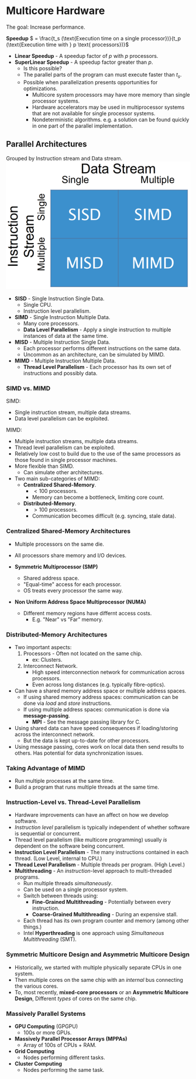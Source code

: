 # Multicore Hardware

The goal: Increase performance.

**Speedup** $ = \frac{t_s (\text{Execution time on a single processor})}{t_p (\text{Execution time with } p \text{ processors})}$

+ **Linear Speedup** - A speedup factor of $p$ with $p$ processors.
+ **SuperLinear Speedup** - A speedup factor greater than $p$.
  - Is this possible?
  - The parallel parts of the program can must execute faster than
    $t_s$.
  - Possible when parallelization presents opportunities for
    optimizations.
    * Multicore system processors may have more memory than single
      processor systems.
    * Hardware accelerators may be used in multiprocessor systems
      that are not available for single processor systems.
    * Nondeterministic algorithms. e.g. a solution can be found
      quickly in one part of the parallel implementation.

## Parallel Architectures

Grouped by Instruction stream and Data stream.
![Architecture Matrix](02-sisd-simd-matrix.png)

+ **SISD** - Single Instruction Single Data.
  - Single CPU.
  - Instruction level parallelism.
+ **SIMD** - Single Instruction Multiple Data.
  - Many core processors.
  - **Data Level Parallelism** - Apply a single instruction to
    multiple instances of data at the same time.
+ **MISD** - Multiple Instruction Single Data.
  - Each processor performs different instructions on the same data.
  - Uncommon as an architecture, can be simulated by MIMD.
+ **MIMD** - Multiple Instruction Multiple Data.
  - **Thread Level Parallelism** - Each processor has its own set of
    instructions and possibly data.

### SIMD vs. MIMD

SIMD:
+ Single instruction stream, multiple data streams.
+ Data level parallelism can be exploited.

MIMD:
+ Multiple instruction streams, multiple data streams.
+ Thread level parallelism can be exploited.
+ Relatively low cost to build due to the use of the same processors
  as those found in single processor machines.
+ More flexible than SIMD.
  - Can simulate other architectures.
+ Two main sub-categories of MIMD:
  - **Centralized Shared-Memory**.
    * $< 100$ processors.
    * Memory can become a bottleneck, limiting core count.
  - **Distributed-Memory**.
    * $> 100$ processors.
    * Communication becomes difficult (e.g. syncing, stale data).

### Centralized Shared-Memory Architectures

+ Multiple processors on the same die.
+ All processors share memory and I/O devices.

+ **Symmetric Multiprocessor (SMP)**
  - Shared address space.
  - "Equal-time" access for each processor.
  - OS treats every processor the same way.
+ **Non Uniform Address Space Multiprocessor (NUMA)**
  - Different memory regions have differnt access costs.
    * E.g. "Near" vs "Far" memory.

### Distributed-Memory Architectures

+ Two important aspects:
  1. Processors - Often not located on the same chip.
     - ex: Clusters.
  2. Interconnect Network.
     - High speed interconnection network for communication across
       processors.
     - Even across long distances (e.g. typically fibre-optics).
+ Can have a shared memory address space or multiple address spaces.
  - If using shared memory address spaces: communication can be done via _load_
    and _store_ instructions.
  - If using multiple address spaces: communication is done via
    **message-passing**.
    * **MPI** - See the message passing library for C.
+ Using shared data can have speed consequences if loading/storing
  across the interconnect network.
  - But the data is kept up-to-date for other processors.
+ Using message passing, cores work on local data then send results
  to others. Has potential for data synchronization issues.

### Taking Advantage of MIMD

+ Run multiple processes at the same time.
+ Build a program that runs multiple threads at the same time.

### Instruction-Level vs. Thread-Level Parallelism

+ Hardware improvements can have an affect on how we develop software.
+ _Instruction level_ parallelism is typically independent of whether
  software is sequential or concurrent.
+ Thread level parallelism (like multicore programming) usually _is_
  dependent on the software being concurrent.
+ **Instruction Level Parallelism** - The many instructions contained in each
  thread. (Low Level, internal to CPU.)
+ **Thread Level Parallelism** - Multiple threads per program. (High Level.)
+ **Multithreading** - An _instruction_-level approach to multi-threaded
  programs.
  - Run multiple threads _simultaneously_.
  - Can be used on a single processor system.
  - Switch between threads using:
    * **Fine-Grained Multithreading** - Potentially between every
      instruction.
    * **Coarse-Grained Multithreading** - During an expensive stall.
  - Each thread has its own program counter and memory (among other
    things.)
  - Intel **Hyperthreading** is one approach using _Simultaneous
    Multithreading_ (SMT).

### Symmetric Multicore Design and Asymmetric Multicore Design

+ Historically, we started with multiple physically separate CPUs in
  one system.
+ Then multiple cores on the same chip with an _internal_ bus
  connecting the various cores.
+ To, most recently, **mixed-core processors** or an **Asymmetric
  Multicore Design**, Different _types_ of cores on the same chip.

### Massively Parallel Systems

+ **GPU Computing** (GPGPU)
  - 100s or more GPUs.
+ **Massively Parallel Processor Arrays (MPPAs)**
  - Array of 100s of CPUs + RAM.
+ **Grid Computing**
  - Nodes performing different tasks.
+ **Cluster Computing**
  - Nodes performing the same task.

